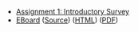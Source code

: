* [Assignment 1: Introductory Survey](../assignments/assignment.01.html)
* [EBoard](../eboards/eboard.01.md)
  ([Source](../eboards/eboard.01.md))
  ([HTML](../eboards/eboard.01.html))
  ([PDF](../eboards/eboard.01.pdf))


